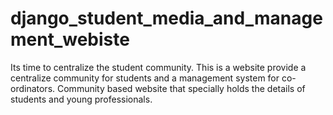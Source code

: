 # django_student_media_and_management_webiste
Its time to centralize the student community. This is a website provide a centralize community for students and a management system for co-ordinators.
Community based website that specially holds the details of students and young professionals. 
